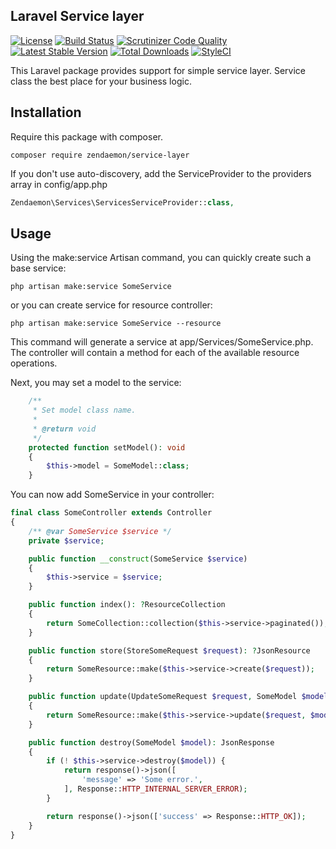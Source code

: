 ## Laravel Service layer
[![License](https://poser.pugx.org/zendaemon/service-layer/license)](https://packagist.org/packages/zendaemon/service-layer)
[![Build Status](https://scrutinizer-ci.com/g/zendaemon/service-layer/badges/build.png?b=master)](https://scrutinizer-ci.com/g/zendaemon/service-layer/build-status/master)
[![Scrutinizer Code Quality](https://scrutinizer-ci.com/g/zendaemon/service-layer/badges/quality-score.png?b=master)](https://scrutinizer-ci.com/g/zendaemon/service-layer/?branch=master)
[![Latest Stable Version](https://poser.pugx.org/zendaemon/service-layer/v/stable)](https://packagist.org/packages/zendaemon/service-layer)
[![Total Downloads](https://poser.pugx.org/zendaemon/service-layer/downloads)](https://packagist.org/packages/zendaemon/service-layer)
[![StyleCI](https://github.styleci.io/repos/231975607/shield?branch=master)](https://github.styleci.io/repos/231975607)

This Laravel package provides support for simple service layer.
Service class the best place for your business logic.
## Installation

Require this package with composer.

```shell
composer require zendaemon/service-layer
```

If you don't use auto-discovery, add the ServiceProvider to the providers array in config/app.php

```php
Zendaemon\Services\ServicesServiceProvider::class,
```

## Usage
Using the make:service Artisan command, you can quickly create such a base service:
```shell
php artisan make:service SomeService
```

or you can create service for resource controller:
```shell
php artisan make:service SomeService --resource
```

This command will generate a service at app/Services/SomeService.php. The controller will contain a method for each of the available resource operations.

Next, you may set a model to the service:
```php
    /**
     * Set model class name.
     *
     * @return void
     */
    protected function setModel(): void
    {
        $this->model = SomeModel::class;
    }
```

You can now add SomeService in your controller:
```php
final class SomeController extends Controller
{
    /** @var SomeService $service */
    private $service;

    public function __construct(SomeService $service)
    {
        $this->service = $service;
    }

    public function index(): ?ResourceCollection
    {
        return SomeCollection::collection($this->service->paginated());
    }

    public function store(StoreSomeRequest $request): ?JsonResource
    {
        return SomeResource::make($this->service->create($request));
    }

    public function update(UpdateSomeRequest $request, SomeModel $model): ?JsonResource
    {
        return SomeResource::make($this->service->update($request, $model));
    }

    public function destroy(SomeModel $model): JsonResponse
    {
        if (! $this->service->destroy($model)) {
            return response()->json([
                'message' => 'Some error.',
            ], Response::HTTP_INTERNAL_SERVER_ERROR);        
        }

        return response()->json(['success' => Response::HTTP_OK]);
    }
}
```